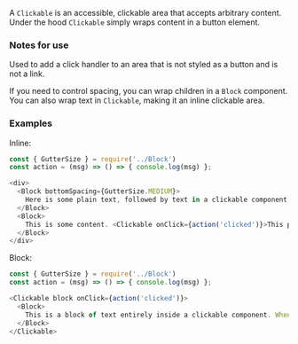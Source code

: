 A `Clickable` is an accessible, clickable area that accepts arbitrary content. Under the hood `Clickable` simply wraps content in a button element.

### Notes for use

Used to add a click handler to an area that is not styled as a button and is not a link.

If you need to control spacing, you can wrap children in a `Block` component. You can also wrap text in `Clickable`, making it an inline clickable area.

### Examples

Inline:

```js { "props": { "data-example": "inline" } }
const { GutterSize } = require('../Block')
const action = (msg) => () => { console.log(msg) };

<div>
  <Block bottomSpacing={GutterSize.MEDIUM}>
    Here is some plain text, followed by text in a clickable component:
  </Block>
  <Block>
    This is some content. <Clickable onClick={action('clicked')}>This part is clickable</Clickable>.
  </Block>
</div>
```

Block:

```js { "props": { "data-example": "block" } }
const { GutterSize } = require('../Block')
const action = (msg) => () => { console.log(msg) };

<Clickable block onClick={action('clicked')}>
  <Block>
    This is a block of text entirely inside a clickable component. When wrapping an entire component like this be sure to set <strong>block: true</strong>, otherwise the button element might constrict the width of its contents.
  </Block>
</Clickable>
```
